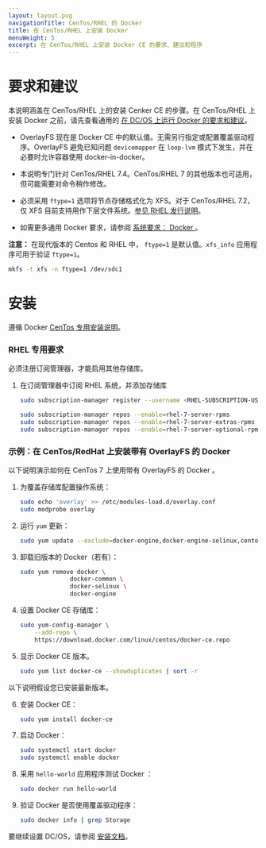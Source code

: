 ```yaml
---
layout: layout.pug
navigationTitle: CenTos/RHEL 的 Docker 
title: 在 CenTos/RHEL 上安装 Docker 
menuWeight: 5
excerpt: 在 CenTos/RHEL 上安装 Docker CE 的要求、建议和程序
---
```


# 要求和建议

本说明涵盖在 CenTos/RHEL 上的安装 Cenker CE 的步骤。在 CenTos/RHEL 上安装 Docker 之前，请先查看通用的 [在 DC/OS 上运行 Docker 的要求和建议](/1.11/installing/production/system-requirements/#docker)。

* OverlayFS 现在是 Docker CE 中的默认值。无需另行指定或配置覆盖驱动程序。OverlayFS 避免已知问题 `devicemapper` 在 `loop-lvm` 模式下发生，并在必要时允许容器使用 docker-in-docker。

* 本说明专门针对 CenTos/RHEL 7.4。CenTos/RHEL 7 的其他版本也可适用，但可能需要对命令稍作修改。

* 必须采用 `ftype=1` 选项将节点存储格式化为 XFS。对于 CenTos/RHEL 7.2，仅 XFS 目前支持用作下层文件系统。[参见 RHEL 发行说明](https://access.redhat.com/documentation/en-US/Red_Hat_Enterprise_Linux/7/html/7.2_Release_Notes/technology-preview-file_systems.html)。

* 如需更多通用 Docker 要求，请参阅 [系统要求： Docker ](/1.11/installing/production/system-requirements/#docker)。


**注意：** 在现代版本的 Centos 和 RHEL 中， `ftype=1` 是默认值。`xfs_info` 应用程序可用于验证 `ftype=1`。

  ```bash
  mkfs -t xfs -n ftype=1 /dev/sdc1
  ```

# 安装 

遵循 Docker  [CenTos 专用安装说明](https://docs.docker.com/install/linux/docker-ce/centos/)。

### RHEL 专用要求

必须注册订阅管理器，才能启用其他存储库。

1. 在订阅管理器中订阅 RHEL 系统，并添加存储库

    ```bash
    sudo subscription-manager register --username <RHEL-SUBSCRIPTION-USERNAME> --password ******** --auto-attach

    sudo subscription-manager repos --enable=rhel-7-server-rpms
    sudo subscription-manager repos --enable=rhel-7-server-extras-rpms
    sudo subscription-manager repos --enable=rhel-7-server-optional-rpms
    ```

### 示例：在 CenTos/RedHat 上安装带有 OverlayFS 的 Docker 

以下说明演示如何在 CenTos 7 上使用带有 OverlayFS 的 Docker 。

1. 为覆盖存储库配置操作系统：

    ```bash
    sudo echo 'overlay' >> /etc/modules-load.d/overlay.conf
    sudo modprobe overlay
    ```

1. 运行 `yum` 更新：

    ```bash
    sudo yum update --exclude=docker-engine,docker-engine-selinux,centos-release* --assumeyes --tolerant
    ```

1. 卸载旧版本的 Docker（若有）：

    ```bash
    sudo yum remove docker \
                  docker-common \
                  docker-selinux \
                  docker-engine
    ```

1. 设置 Docker CE 存储库：

    ```bash
    sudo yum-config-manager \
        --add-repo \
        https://download.docker.com/linux/centos/docker-ce.repo
    ```

1. 显示 Docker CE 版本。

    ```bash
    sudo yum list docker-ce --showduplicates | sort -r
    ```

以下说明假设您已安装最新版本。

6. 安装 Docker CE：

    ```bash
    sudo yum install docker-ce
    ```

1. 启动 Docker：

    ```bash
    sudo systemctl start docker
    sudo systemctl enable docker
    ```

1. 采用 `hello-world` 应用程序测试 Docker ：

    ```bash
    sudo docker run hello-world
    ```

1. 验证 Docker 是否使用覆盖驱动程序：

    ```bash
    sudo docker info | grep Storage
    ```

要继续设置 DC/OS，请参阅 [安装文档](/1.11/installing/production/deploying-dcos/installation/)。


